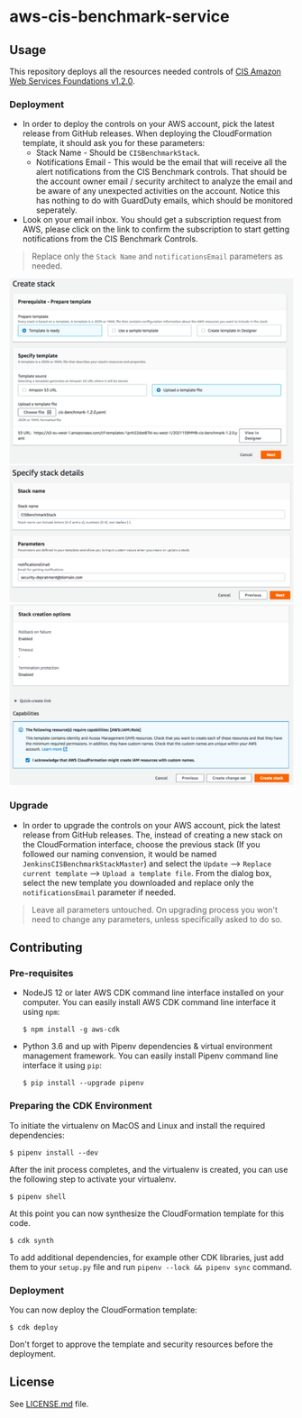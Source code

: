 # aws-cis-benchmark-service

## Usage

This repository deploys all the resources needed controls of [CIS Amazon Web Services Foundations v1.2.0](https://d0.awsstatic.com/whitepapers/compliance/AWS_CIS_Foundations_Benchmark.pdf).

### Deployment

- In order to deploy the controls on your AWS account, pick the latest release from GitHub releases. When deploying the CloudFormation template, it should ask you for these parameters:
  - Stack Name - Should be `CISBenchmarkStack`.
  - Notifications Email - This would be the email that will receive all the alert notifications from the CIS Benchmark controls. That should be the account owner email / security architect to analyze the email and be aware of any unexpected activities on the account. Notice this has nothing to do with GuardDuty emails, which should be monitored seperately.
- Look on your email inbox. You should get a subscription request from AWS, please click on the link to confirm the subscription to start getting notifications from the CIS Benchmark Controls.
    
> Replace only the `Stack Name` and `notificationsEmail` parameters as needed.

![Deploy Stack - Step 1](screenshots/deploy1.png)
![Deploy Stack - Step 2](screenshots/deploy2.png)
![Deploy Stack - Step 3](screenshots/deploy3.png)

### Upgrade

- In order to upgrade the controls on your AWS account, pick the latest release from GitHub releases. The, instead of creating a new stack on the CloudFormation interface, choose the previous stack (If you followed our naming convension, it would be named `JenkinsCISBenchmarkStackMaster`) and select the `Update` --> `Replace current template` --> `Upload a template file`. From the dialog box, select the new template you downloaded and replace only the `notificationsEmail` parameter if needed.

> Leave all parameters untouched. On upgrading process you won't need to change any parameters, unless specifically asked to do so.

## Contributing

### Pre-requisites

- NodeJS 12 or later AWS CDK command line interface installed on your computer.
  You can easily install AWS CDK command line interface it using `npm`:

  ```
  $ npm install -g aws-cdk
  ```

- Python 3.6 and up with Pipenv dependencies & virtual environment management framework.
  You can easily install Pipenv command line interface it using `pip`:
  
  ```
  $ pip install --upgrade pipenv
  ```

### Preparing the CDK Environment

To initiate the virtualenv on MacOS and Linux and install the required dependencies:

```
$ pipenv install --dev
```

After the init process completes, and the virtualenv is created, you can use the following
step to activate your virtualenv.

```
$ pipenv shell
```

At this point you can now synthesize the CloudFormation template for this code.

```
$ cdk synth
```

To add additional dependencies, for example other CDK libraries, just add
them to your `setup.py` file and run `pipenv --lock && pipenv sync`
command.

### Deployment

You can now deploy the CloudFormation template:

```
$ cdk deploy
```

Don't forget to approve the template and security resources before the deployment.

## License

See [LICENSE.md](LICENSE.md) file.